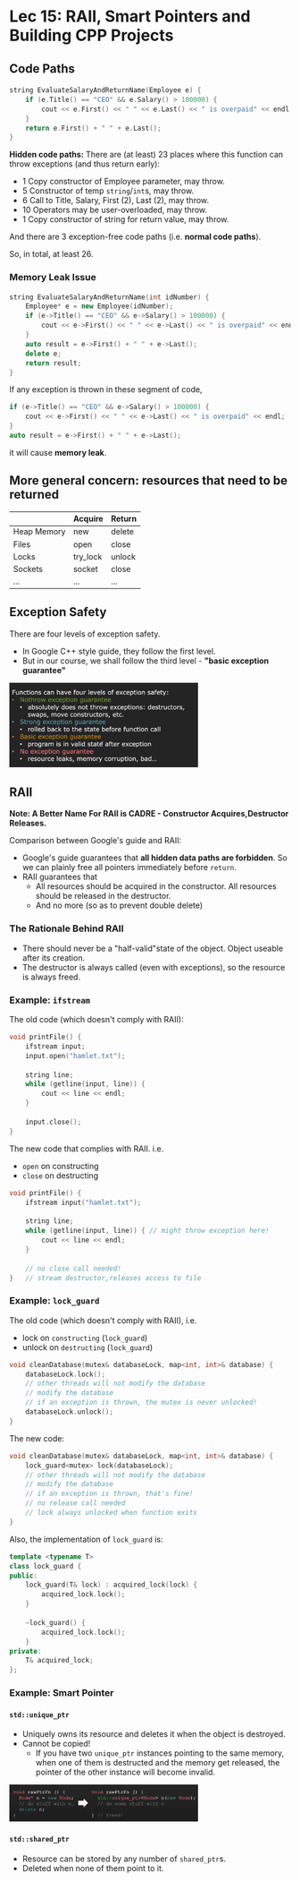 # Lec 15: RAII, Smart Pointers and Building CPP Projects

## Code Paths

```cpp
string EvaluateSalaryAndReturnName(Employee e) {
    if (e.Title() == "CEO" && e.Salary() > 100000) {
        cout << e.First() << " " << e.Last() << " is overpaid" << endl;
    }
    return e.First() + " " + e.Last();
}
```

**Hidden code paths:** There are (at least) 23 places where this function can throw exceptions (and thus return early):

- 1 Copy constructor of Employee parameter, may throw.
- 5 Constructor of temp `string`/`int`s, may throw.
- 6 Call to Title, Salary, First (2), Last (2), may throw.
- 10 Operators may be user-overloaded, may throw.
- 1 Copy constructor of string for return value, may throw.

And there are 3 exception-free code paths (i.e. **normal code paths**).

So, in total, at least 26.

### Memory Leak Issue

```cpp
string EvaluateSalaryAndReturnName(int idNumber) {
    Employee* e = new Employee(idNumber);
    if (e->Title() == "CEO" && e->Salary() > 100000) {
        cout << e->First() << " " << e->Last() << " is overpaid" << endl;
    }
    auto result = e->First() + " " + e->Last();
    delete e;
    return result;
}
```

If any exception is thrown in these segment of code,

```cpp
if (e->Title() == "CEO" && e->Salary() > 100000) {
    cout << e->First() << " " << e->Last() << " is overpaid" << endl;
}
auto result = e->First() + " " + e->Last();
```

it will cause **memory leak**.

## More general concern: resources that need to be returned

|             | Acquire  | Return |
| ----------- | -------- | ------ |
| Heap Memory | new      | delete |
| Files       | open     | close  |
| Locks       | try_lock | unlock |
| Sockets     | socket   | close  |
| ...         | ...      | ...    |

## Exception Safety

There are four levels of exception safety.

- In Google C++ style guide, they follow the first level.
- But in our course, we shall follow the third level - **"basic exception guarantee"**

<img src="img/image-20240114182905355.png" alt="image-20240114182905355" style="zoom: 33%;" />

## RAII

**Note: A Better Name For RAII is CADRE - Constructor Acquires,Destructor Releases.**

Comparison between Google's guide and RAII:

- Google's guide guarantees that **all hidden data paths are forbidden**. 
  So we can plainly free all pointers immediately before `return`.
- RAII guarantees that 
  - All resources should be acquired in the constructor.
    All resources should be released in the destructor.
  - And no more (so as to prevent double delete)

### The Rationale Behind RAII

- There should never be a "half-valid"state of the object. Object useable after its creation.
- The destructor is always called (even with exceptions), so the resource is always freed.

### Example: `ifstream`

The old code (which doesn't comply with RAII):

```cpp
void printFile() {
    ifstream input;
    input.open("hamlet.txt");
    
    string line;
    while (getline(input, line)) {
        cout << line << endl;
    }
    
    input.close();
}
```

The new code that complies with RAII. i.e.

- `open` on constructing
- `close` on destructing

```cpp
void printFile() {
    ifstream input("hamlet.txt");
    
    string line;
    while (getline(input, line)) { // might throw exception here!
        cout << line << endl;
    }
   
    // no close call needed!  
}   // stream destructor,releases access to file
```

### Example: `lock_guard`

The old code (which doesn't comply with RAII), i.e.

- lock on `constructing` (`lock_guard`)
- unlock on `destructing` (`lock_guard`)

```cpp
void cleanDatabase(mutex& databaseLock, map<int, int>& database) {
    databaseLock.lock();
    // other threads will not modify the database
    // modify the database
    // if an exception is thrown, the mutex is never unlocked!
    databaseLock.unlock();
}
```

The new code:

```cpp
void cleanDatabase(mutex& databaseLock, map<int, int>& database) {
    lock_guard<mutex> lock(databaseLock);
    // other threads will not modify the database
    // modify the database
    // if an exception is thrown, that's fine!
    // no release call needed
    // lock always unlocked when function exits
}
```

Also, the implementation of `lock_guard` is:

```cpp
template <typename T>
class lock_guard {
public:
    lock_guard(T& lock) : acquired_lock(lock) {
        acquired_lock.lock();
    }
    
    ~lock_guard() {
        acquired_lock.lock();
    }
private:
    T& acquired_lock;
};
```

### Example: Smart Pointer

#### `std::unique_ptr`

- Uniquely owns its resource and deletes it when the object is destroyed.
- Cannot be copied!
  - If you have two `unique_ptr` instances pointing to the same memory, when one of them is destructed and the memory get released, the pointer of the other instance will become invalid.

<img src="img/image-20240115161805960.png" alt="image-20240115161805960" style="zoom:33%;" />

#### `std::shared_ptr`

- Resource can be stored by any number of `shared_ptr`s.
- Deleted when none of them point to it.